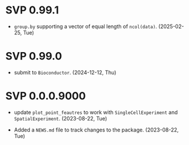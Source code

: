 # SVP 0.99.1

+ `group.by` supporting a vector of equal length of `ncol(data)`. (2025-02-25, Tue)

# SVP 0.99.0

+ submit to `Bioconductor`. (2024-12-12, Thu)

# SVP 0.0.0.9000

+ update `plot_point_feautres` to work with `SingleCellExperiment` and `SpatialExperiment`. (2023-08-22, Tue)
* Added a `NEWS.md` file to track changes to the package. (2023-08-22, Tue)
